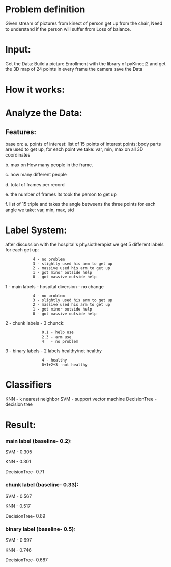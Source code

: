 # Problem definition 
Given stream of pictures from kinect of person get up from the chair,
Need to understand if the person will suffer from Loss of balance.

# Input:
Get the Data:
Build a picture Enrollment with the library of pyKinect2 and get the 3D map of 24 points in every frame
the camera save the Data


# How it works:





# Analyze the Data:
## Features:
base on:
a. points of interest: list of 15 points of interest points: body parts are used to get up, for each point we take: var, min, max on all 3D coordinates

b. max on How many people in the frame.

c. how many different people 

d. total of frames per record

e. the number of frames its took the person to get up

f. list of 15 triple and takes the angle betweens the three points for each angle we take: var, min, max, std

  


# Label System:

after discussion with the hospital's physiotherapist we get 5 different labels for each get up:

				4 - no problem
				3 - slightly used his arm to get up
				2 - massive used his arm to get up
				1 - got minor outside help
				0 - got massive outside help

1 - main labels - hospital diversion - no change
				
				4 - no problem
				3 - slightly used his arm to get up
				2 - massive used his arm to get up
				1 - got minor outside help
				0 - got massive outside help

2 - chunk labels -  3 chunck:
	            
			        0,1 - help use
			    	2.3 - arm use		    
		    		4   - no problem
		    
3 - binary labels - 2 labels healthy/not healthy
		    
		    		4 - healthy
			        0+1+2+3 -not healthy

# Classifiers
KNN - k nearest neighbor
SVM - support vector machine
DecisionTree - decision tree

# Result:

### main label (baseline- 0.2):

SVM - 0.305

KNN - 0.301

DecisionTree- 0.71  

### chunk label (baseline- 0.33):

SVM - 0.567

KNN - 0.517

DecisionTree- 0.69

### binary label (baseline- 0.5):

SVM - 0.697

KNN - 0.746

DecisionTree- 0.687
